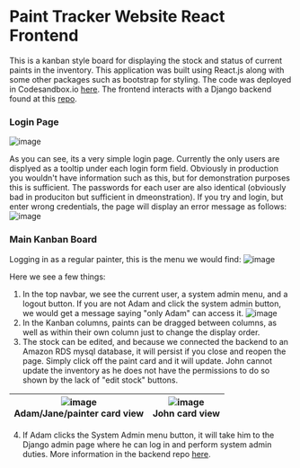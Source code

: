 # Paint Tracker Website React Frontend

This is a kanban style board for displaying the stock and status of current paints in the inventory.
This application was built using React.js along with some other packages such as bootstrap for styling. The code was deployed in Codesandbox.io [here](https://codesandbox.io/p/github/danielhou13/paint-tracker-frontend/main?layout=%257B%2522sidebarPanel%2522%253A%2522GIT%2522%252C%2522rootPanelGroup%2522%253A%257B%2522direction%2522%253A%2522horizontal%2522%252C%2522contentType%2522%253A%2522UNKNOWN%2522%252C%2522type%2522%253A%2522PANEL_GROUP%2522%252C%2522id%2522%253A%2522ROOT_LAYOUT%2522%252C%2522panels%2522%253A%255B%257B%2522type%2522%253A%2522PANEL_GROUP%2522%252C%2522contentType%2522%253A%2522UNKNOWN%2522%252C%2522direction%2522%253A%2522vertical%2522%252C%2522id%2522%253A%2522clu65r9z50006356gmjccxcx8%2522%252C%2522sizes%2522%253A%255B70%252C30%255D%252C%2522panels%2522%253A%255B%257B%2522type%2522%253A%2522PANEL_GROUP%2522%252C%2522contentType%2522%253A%2522EDITOR%2522%252C%2522direction%2522%253A%2522horizontal%2522%252C%2522id%2522%253A%2522EDITOR%2522%252C%2522panels%2522%253A%255B%257B%2522type%2522%253A%2522PANEL%2522%252C%2522contentType%2522%253A%2522EDITOR%2522%252C%2522id%2522%253A%2522clu65r9z50002356gvmi6yi5d%2522%257D%255D%257D%252C%257B%2522type%2522%253A%2522PANEL_GROUP%2522%252C%2522contentType%2522%253A%2522SHELLS%2522%252C%2522direction%2522%253A%2522horizontal%2522%252C%2522id%2522%253A%2522SHELLS%2522%252C%2522panels%2522%253A%255B%257B%2522type%2522%253A%2522PANEL%2522%252C%2522contentType%2522%253A%2522SHELLS%2522%252C%2522id%2522%253A%2522clu65r9z50004356gm2ogc621%2522%257D%255D%252C%2522sizes%2522%253A%255B100%255D%257D%255D%257D%252C%257B%2522type%2522%253A%2522PANEL_GROUP%2522%252C%2522contentType%2522%253A%2522DEVTOOLS%2522%252C%2522direction%2522%253A%2522vertical%2522%252C%2522id%2522%253A%2522DEVTOOLS%2522%252C%2522panels%2522%253A%255B%257B%2522type%2522%253A%2522PANEL%2522%252C%2522contentType%2522%253A%2522DEVTOOLS%2522%252C%2522id%2522%253A%2522clu65r9z50005356gyl0mqzmb%2522%257D%255D%252C%2522sizes%2522%253A%255B100%255D%257D%255D%252C%2522sizes%2522%253A%255B50%252C50%255D%257D%252C%2522tabbedPanels%2522%253A%257B%2522clu65r9z50002356gvmi6yi5d%2522%253A%257B%2522tabs%2522%253A%255B%257B%2522id%2522%253A%2522clu65r9z50001356gjmyq665l%2522%252C%2522mode%2522%253A%2522permanent%2522%252C%2522type%2522%253A%2522FILE%2522%252C%2522filepath%2522%253A%2522%252FREADME.md%2522%252C%2522state%2522%253A%2522IDLE%2522%257D%255D%252C%2522id%2522%253A%2522clu65r9z50002356gvmi6yi5d%2522%252C%2522activeTabId%2522%253A%2522clu65r9z50001356gjmyq665l%2522%257D%252C%2522clu65r9z50005356gyl0mqzmb%2522%253A%257B%2522id%2522%253A%2522clu65r9z50005356gyl0mqzmb%2522%252C%2522activeTabId%2522%253A%2522clu65ruc500a7356gt4xjklwt%2522%252C%2522tabs%2522%253A%255B%257B%2522type%2522%253A%2522TASK_PORT%2522%252C%2522taskId%2522%253A%2522dev%2522%252C%2522port%2522%253A5173%252C%2522id%2522%253A%2522clu65ruc500a7356gt4xjklwt%2522%252C%2522mode%2522%253A%2522permanent%2522%252C%2522path%2522%253A%2522%252Flogin%2522%257D%255D%257D%252C%2522clu65r9z50004356gm2ogc621%2522%253A%257B%2522id%2522%253A%2522clu65r9z50004356gm2ogc621%2522%252C%2522activeTabId%2522%253A%2522clu65rqu6008l356g5ct1pmt0%2522%252C%2522tabs%2522%253A%255B%257B%2522id%2522%253A%2522clu65r9z50003356gazczh6e3%2522%252C%2522mode%2522%253A%2522permanent%2522%252C%2522type%2522%253A%2522TERMINAL%2522%252C%2522shellId%2522%253A%2522clu65rbac000xdkgm3u3wdul2%2522%257D%252C%257B%2522type%2522%253A%2522TASK_LOG%2522%252C%2522taskId%2522%253A%2522dev%2522%252C%2522id%2522%253A%2522clu65rqu6008l356g5ct1pmt0%2522%252C%2522mode%2522%253A%2522permanent%2522%257D%255D%257D%257D%252C%2522showDevtools%2522%253Atrue%252C%2522showShells%2522%253Atrue%252C%2522showSidebar%2522%253Atrue%252C%2522sidebarPanelSize%2522%253A15%257D).
The frontend interacts with a Django backend found at this [repo](https://github.com/danielhou13/paint_backend).

### Login Page
![image](https://github.com/danielhou13/Paint_tracker_website/assets/54420410/ac4bed8f-66a4-4670-9dd4-ce58d8d6f857)

As you can see, its a very simple login page. Currently the only users are displyed as a tooltip under each login form field. Obviously in production you wouldn't have information such as this, but for demonstration purposes this is sufficient. The passwords for each user are also identical (obviously bad in produciton but sufficient in dmeonstration).
If you try and login, but enter wrong credentials, the page will display an error message as follows: 
![image](https://github.com/danielhou13/Paint_tracker_website/assets/54420410/9510e64d-271d-4d06-b9df-2f0dd24d22ff)

### Main Kanban Board
Logging in as a regular painter, this is the menu we would find:
![image](https://github.com/danielhou13/Paint_tracker_website/assets/54420410/38bff11f-025c-4a55-98e2-278afed5b955)

Here we see a few things: 
1. In the top navbar, we see the current user, a system admin menu, and a logout button. If you are not Adam and click the system admin button, we would get a message saying "only Adam" can access it.
![image](https://github.com/danielhou13/Paint_tracker_website/assets/54420410/a9159bae-94d6-481e-9c1b-d58f435636f7)
2. In the Kanban columns, paints can be dragged between columns, as well as within their own column just to change the display order.
3. The stock can be edited, and because we connected the backend to an Amazon RDS mysql database, it will persist if you close and reopen the page. Simply click off the paint card and it will update. John cannot update the inventory as he does not have the permissions to do so shown by the lack of "edit stock" buttons. </br>

|![image](https://github.com/danielhou13/Paint_tracker_website/assets/54420410/215918fa-90b3-40ef-9f7d-628ced012efa)<br>Adam/Jane/painter card view | ![image](https://github.com/danielhou13/Paint_tracker_website/assets/54420410/44a8ee60-4707-47a2-9be0-3a68b2eef5a4)<br>John card view|
|:-:|:-:|

4. If Adam clicks the System Admin menu button, it will take him to the Django admin page where he can log in and perform system admin duties. More information in the backend repo [here](https://github.com/danielhou13/paint_backend).
